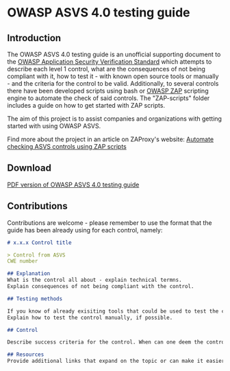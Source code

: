 # OWASP ASVS 4.0 testing guide

## Introduction

The OWASP ASVS 4.0 testing guide is an unofficial supporting document to the [OWASP Application Security Verification Standard](https://github.com/OWASP/ASVS) which attempts to describe each level 1 control, what are the consequences of not being compliant with it, how to test it - with known open source tools or manually - and the criteria for the control to be valid. Additionally, to several controls there have been developed scripts using bash or [OWASP ZAP](https://github.com/zaproxy/zaproxy) scripting engine to automate the check of said controls. The "ZAP-scripts" folder includes a guide on how to get started with ZAP scripts.

The aim of this project is to assist companies and organizations with getting started with using OWASP ASVS.

Find more about the project in an article on ZAProxy's website: [Automate checking ASVS controls using ZAP scripts](https://www.zaproxy.org/blog/2021-02-10-automate-checking-asvs-controls-using-zap-scripts/)

## Download
[PDF version of OWASP ASVS 4.0 testing guide](https://github.com/BlazingWind/OWASP-ASVS-4.0-testing-guide/raw/main/OWASP-ASVS-testing-guide.pdf)
## Contributions

Contributions are welcome - please remember to use the format that the guide has been already using for each control, namely:

```markdown
# x.x.x Control title

> Control from ASVS
CWE number

## Explanation
What is the control all about - explain technical termns. 
Explain consequences of not being compliant with the control.

## Testing methods

If you know of already exisiting tools that could be used to test the control - either open source or that provide community edition - describe them here. 
Explain how to test the control manually, if possible.

## Control

Describe success criteria for the control. When can one deem the control failed?

## Resources
Provide additional links that expand on the topic or can make it easier to understand the control. If you can, link to a relevant OWASP Cheatsheet or a chapter from OWASP Web Security Testing Guide.
```
